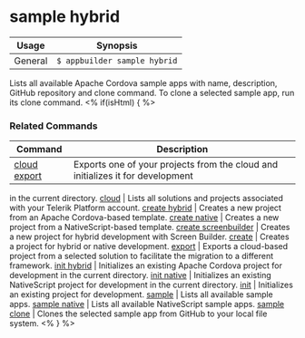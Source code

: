 sample hybrid
==========

Usage | Synopsis
------|-------
General | `$ appbuilder sample hybrid`

Lists all available Apache Cordova sample apps with name, description, GitHub repository and clone command. To clone a selected sample app, run its clone command.
<% if(isHtml) { %>

### Related Commands

Command | Description
----------|----------
[cloud export](cloud-export.html) | Exports one of your projects from the cloud and initializes it for development
in the current directory.
[cloud](cloud.html) | Lists all solutions and projects associated with your Telerik Platform account.
[create hybrid](create-hybrid.html) | Creates a new project from an Apache Cordova-based template.
[create native](create-native.html) | Creates a new project from a NativeScript-based template.
[create screenbuilder](create-screenbuilder.html) | Creates a new project for hybrid development with Screen Builder.
[create](create.html) | Creates a project for hybrid or native development.
[export](export.html) | Exports a cloud-based project from a selected solution to facilitate the migration to a different framework.
[init hybrid](init-hybrid.html) | Initializes an existing Apache Cordova project for development in the current directory.
[init native](init-native.html) | Initializes an existing NativeScript project for development in the current directory.
[init](init.html) | Initializes an existing project for development.
[sample](sample.html) | Lists all available sample apps.
[sample native](sample-native.html) | Lists all available NativeScript sample apps.
[sample clone](sample-clone.html) | Clones the selected sample app from GitHub to your local file system.
<% } %>
